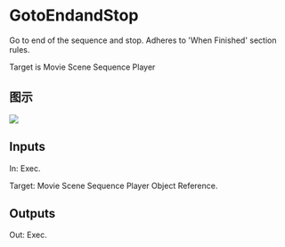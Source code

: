 # GotoEndandStop

Go to end of the sequence and stop. Adheres to 'When Finished' section rules.

Target is Movie Scene Sequence Player

## 图示

![]($-20221218-20513383.png)

## Inputs

In: Exec.

Target: Movie Scene Sequence Player Object Reference.  

## Outputs

Out: Exec.

